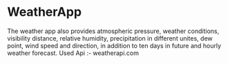 # WeatherApp
The weather app also provides atmospheric pressure, weather conditions, visibility distance, relative humidity, precipitation in different unites, dew point, wind speed and direction, in addition to ten days in future and hourly weather forecast.
Used Api :- weatherapi.com
